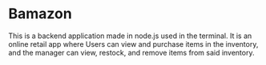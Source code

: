 # Bamazon
This is a backend application made in node.js used in the terminal. It is an online retail app where Users can view and purchase items in the inventory, and the manager can view, restock, and remove items from said inventory.
